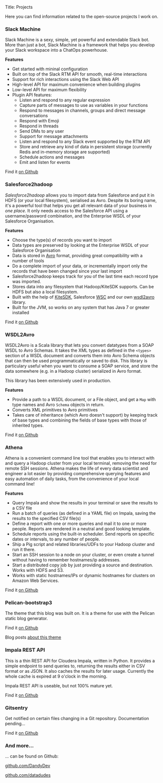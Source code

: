Title: Projects

Here you can find information related to the open-source projects I work on.

### Slack Machine

Slack Machine is a sexy, simple, yet powerful and extendable Slack bot. More than just a bot, 
Slack Machine is a framework that helps you develop your Slack workspace into a ChatOps powerhouse.

**Features**

- Get started with mininal configuration
- Built on top of the Slack RTM API for smooth, real-time interactions
- Support for rich interactions using the Slack Web API
- High-level API for maximum convenience when building plugins
- Low-level API for maximum flexibility
- Plugin API features:
    - Listen and respond to any regular expression
    - Capture parts of messages to use as variables in your functions
    - Respond to messages in channels, groups and direct message conversations
    - Respond with Emoji
    - Respond in threads
    - Send DMs to any user
    - Support for message attachments
    - Listen and respond to any Slack event supported by the RTM API
    - Store and retrieve any kind of data in persistent storage (currently Redis and in-memory storage are supported)
    - Schedule actions and messages
    - Emit and listen for events

Find it [on Github](https://github.com/DandyDev/slack-machine)

### Salesforce2hadoop

_Salesforce2hadoop_ allows you to import data from Salesforce and put it in HDFS (or your local filesystem), serialised as 
Avro. Despite its boring name, it's a powerful tool that helps you get all relevant data of your business in _one place_. 
It only needs access to the Salesforce API using a username/password combination, and the Enterprise WSDL of your 
Salesforce Organisation.

**Features**

- Choose the type(s) of records you want to import
- Data types are preserved by looking at the Enterprise WSDL of your Salesforce Organisation
- Data is stored in [Avro](https://avro.apache.org/docs/current/) format, providing great compatibility with a number of tools
- Do a complete import of your data, or incrementally import only the records that have been changed since your last import
- Salesforce2hadoop keeps track for you of the last time each record type was imported.
- Stores data into any filesystem that Hadoop/KiteSDK supports. Can be HDFS but also a local filesystem.
- Built with the help of [KiteSDK](http://kitesdk.org/), Salesforce [WSC](https://github.com/forcedotcom/wsc) and our own [wsdl2avro](https://github.com/datadudes/wsdl2avro) library.
- Built for the JVM, so works on any system that has Java 7 or greater installed

Find it [on Github](https://github.com/datadudes/salesforce2hadoop)

### WSDL2Avro

WSDL2Avro is a Scala library that lets you convert datatypes from a SOAP WSDL to Avro Schemas. It takes the XML types as 
defined in the `<types>` section of a WSDL document and converts them into Avro Schema objects that can then be used 
programmatically or saved to disk. This library is particulary useful when you want to consume a SOAP service, and store 
the data somewhere (e.g. in a Hadoop cluster) serialized in Avro format.

This library has been extensively used in production.

**Features**

- Provide a path to a WSDL document, or a File object, and get a `Map` with type names and Avro `Schema` objects in return.
- Converts XML primitives to Avro primitives
- Takes care of inheritance (which Avro doesn't support) by keeping track of base types and combining the fields of 
base types with those of inherited types.

Find it [on Github](https://github.com/datadudes/wsdl2avro)

### Athena

<script type="text/javascript" src="https://asciinema.org/a/15439.js" id="asciicast-15439" async></script>

Athena is a convenient command line tool that enables you to interact with and query a Hadoop cluster from your local terminal, 
removing the need for remote SSH sessions. Athena makes the life of every data scientist and engineer a lot easier by 
providing comprehensive querying features and easy automation of daily tasks, from the convenience of your local command line!

**Features**

- Query Impala and show the results in your terminal or save the results to a CSV file
- Run a batch of queries (as defined in a YAML file) on Impala, saving the results to the specified CSV file(s)
- Define a report with one or more queries and mail it to one or more people. Reports are rendered in a neutral and good looking template.
- Schedule reports using the built-in scheduler. Send reports on specific dates or intervals, to any number of people.
- Ship a Pig script and related libraries/UDFs to your Hadoop cluster and run it there.
- Start an SSH session to a node on your cluster, or even create a tunnel without having to remember hostnames/ip addresses.
- Start a distributed copy job by just providing a source and destination. Works with HDFS and S3.
- Works with static hostnames/IPs or dynamic hostnames for clusters on Amazon Web Services.

Find it [on Github](https://github.com/datadudes/athena)

### Pelican-bootstrap3

The theme that this blog was built on. It is a theme for use with the Pelican static blog generator.

Find it [on Github](https://github.com/DandyDev/pelican-bootstrap3)

Blog posts [about this theme](http://dandydev.net/tags/pelican)

### Impala REST API

This is a thin REST API for Cloudera Impala, written in Python. It provides a simple endpoint to send queries to, returning the results either in CSV format or as JSON. It also caches the results for later usage. Currently the whole cache is expired at 9 o'clock in the morning.

Impala REST API is useable, but not 100% mature yet.

Find it [on Github](https://github.com/datadudes/impala-rest-api)

### Gitsentry

Get notified on certain files changing in a Git repository. Documentation pending...

Find it [on Github](https://github.com/DandyDev/gitsentry)

### And more...

... can be found on Github:

[github.com/DandyDev](https://github.com/DandyDev)

[github.com/datadudes](https://github.com/datadudes)